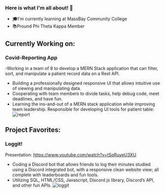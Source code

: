 ### Here is what I'm all about! 👋

- 🎓I'm currently learning at MassBay Community College
- 📚Pround Phi Theta Kappa Member
## Currently Working on:
### Covid-Reporting App
-Working in a team of 8 to develop a MERN Stack application that can filter, sort, and manipulate a patient
record data on a Rest API.
- Building a professionally designed responsive UI that allows intuitive use of viewing and manipulating
data.
- Cooperating with team members to divide tasks, help debug code, meet deadlines, and have fun.
- Learning the ins-and-out of a MERN stack application while improving team leadership.
Responsible for developing UI tools for patient table:  
![report](https://cdn.discordapp.com/attachments/150452553681862656/948801211019165736/covid-19_reporting_app.gif)

## Project Favorites:
### Loggit!
Presentation: https://www.youtube.com/watch?v=tSqRuyeU3XU
- Coding a Discord bot that allows friends to log their minutes studied using a Discord integrated bot, with a
responsive clean website view; all complete with leaderboards and fun tools.
- Utilizing SQL, HTML/CSS, Javascript, Discord.js library, Discord’s API, and other fun APIs.
![loggit](https://cdn.discordapp.com/attachments/835258180648829010/948795328251961416/loggit_collage.png)


